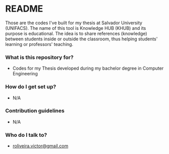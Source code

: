 # README #

Those are the codes I've built for my thesis at Salvador University (UNIFACS). The name of this tool is Knowledge HUB (KHUB) and its purpose is educational. The idea is to share references (knowledge) between students inside or outside the classroom, thus helping students' learning or professors' teaching.

### What is this repository for? ###

* Codes for my Thesis developed during my bachelor degree in Computer Engineering

### How do I get set up? ###

* N/A

### Contribution guidelines ###

* N/A

### Who do I talk to? ###

* roliveira.victor@gmail.com